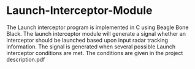 # Launch-Interceptor-Module
The Launch interceptor program is implemented in C using Beagle Bone Black. The launch interceptor module will generate a signal 
whether an interceptor should be launched based upon input radar tracking information. The signal is generated when several 
possible Launch interceptor conditions are met. The conditions are given in the project description.pdf

